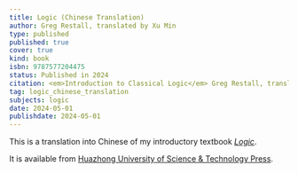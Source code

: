 ```yaml
---
title: Logic (Chinese Translation)
author: Greg Restall, translated by Xu Min
type: published
published: true
cover: true
kind: book
isbn: 9787577204475
status: Published in 2024
citation: <em>Introduction to Classical Logic</em> Greg Restall, translated by  Xu Min. Huazhong University of Science &amp; Technology Press, 2024.
tag: logic_chinese_translation
subjects: logic
date: 2024-05-01
publishdate: 2024-05-01
---
```


This is a translation into Chinese of my introductory textbook *[Logic](https://consequently.org/writing/logic)*. 

It is available from [Huazhong University of Science &amp; Technology Press](http://bookcenter.hustp.com/detail/20672.html).